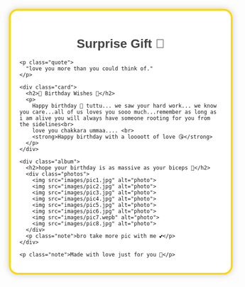 <!DOCTYPE html>
<html lang="en">
<head>
  <meta charset="UTF-8">
  <title>Gift Page 🎁</title>
  <style>
    body {
      font-family: Arial, sans-serif;
      background: url('123.jpeg') repeat;
      background-size: contain;
      margin: 0;
      padding: 20px;
    }
    .container {
      max-width: 900px;
      margin: auto;
      background: rgba(255, 255, 255, 0.85);
      border: 4px solid gold;
      border-radius: 20px;
      padding: 20px;
      box-shadow: 0 0 15px rgba(0,0,0,0.2);
    }
    h1, h2 {
      text-align: center;
      color: #444;
    }
    .quote {
      font-style: italic;
      text-align: center;
      margin-bottom: 20px;
      color: #555;
    }
    .card {
      background: #fff;
      border: 2px solid #FFD700;
      border-radius: 15px;
      padding: 20px;
      margin: 20px auto;
      max-width: 600px;
      text-align: center;
      position: relative;
      box-shadow: 0 4px 8px rgba(0,0,0,0.1);
    }
    .card::before, .card::after {
      content: "🎉";
      position: absolute;
      font-size: 2rem;
    }
    .card::before { top: -15px; left: -15px; }
    .card::after { bottom: -15px; right: -15px; }
    .album {
      margin-top: 30px;
    }
    .album h2 {
      margin-bottom: 15px;
    }
    .photos {
      display: grid;
      grid-template-columns: repeat(auto-fit, minmax(150px, 1fr));
      gap: 10px;
    }
    .photos img {
      width: 100%;
      height: 150px;
      object-fit: cover;
      border-radius: 12px;
      box-shadow: 0 2px 5px rgba(0,0,0,0.2);
    }
    .note {
      text-align: center;
      margin-top: 30px;
      font-style: italic;
      color: #666;
    }
  </style>
</head>
<body>
  <div class="container">
    <h1>Surprise Gift 🎁</h1>

    <p class="quote">
      "love you more than you could think of."
    </p>

    <div class="card">
      <h2>🎂 Birthday Wishes 🎂</h2>
      <p>
        Happy birthday 🎂 tuttu... we saw your hard work... we know you care...all of us loves you sooo much...remember as long as i am alive you will always have someone rooting for you from the sidelines<br>
        love you chakkara ummaa.... <br>
        <strong>Happy birthday with a loooott of love 😘</strong>
      </p>
    </div>

    <div class="album">
      <h2>hope your birthday is as massive as your biceps 💫</h2>
      <div class="photos">
        <img src="images/pic1.jpg" alt="photo">
        <img src="images/pic2.jpg" alt="photo">
        <img src="images/pic3.jpg" alt="photo">
        <img src="images/pic4.jpg" alt="photo">
        <img src="images/pic5.jpg" alt="photo">
        <img src="images/pic6.jpg" alt="photo">
        <img src="images/pic7.wepb" alt="photo">
        <img src="images/pic8.jpg" alt="photo">
      </div>
      <p class="note">bro take more pic with me 💕</p>
    </div>

    <p class="note">Made with love just for you 💛</p>
  </div>
</body>
</html>

